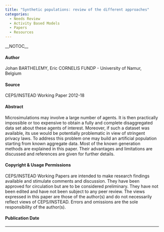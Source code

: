 ```yaml
---
title: "Synthetic populations: review of the different approaches"
categories:
  - Needs Review
  - Activity Based Models
  - Papers
  - Resources
---
```


\_\_NOTOC\_\_

#### Author

Johan BARTHELEMY, Eric CORNELIS
FUNDP - University of Namur, Belgium

#### Source

CEPS/INSTEAD Working Paper 2012-18

#### Abstract

Microsimulations may involve a large number of agents. It is then practically impossible or too expensive to obtain a fully and complete disaggregated data set about these agents of interest. Moreover, if such a dataset was available, its use would be potentially problematic in view of stringent privacy laws. To address this problem one may build an artificial population starting from known aggregate data. Most of the known generation methods are explained in this paper. Their advantages and limitations are discussed and references are given for further details.

#### Copyright & Usage Permissions

CEPS/INSTEAD Working Papers are intended to make research findings available and stimulate comments and discussion. They have been approved for circulation but are to be considered preliminary. They have not been edited and have not been subject to any peer review. The views expressed in this paper are those of the author(s) and do not necessarily reflect views of CEPS/INSTEAD. Errors and omissions are the sole responsibility of the author(s).

#### Publication Date

------------------------------------------------------------------------

<comments />

